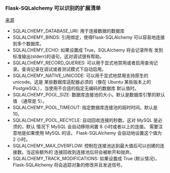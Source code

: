 
### Flask-SQLalchemy 可以识别的扩展清单

[来源](http://www.pythondoc.com/flask-sqlalchemy/config.html)

+ SQLALCHEMY_DATABASE_URI: 用于连接数据的数据库
+ SQLALCHEMY_BINDS: 引用绑定，使得Flask-SQLAlchemy 可以容易地连接到多个数据库。
+ SQLALCHEMY_ECHO: 如果设置成 True，SQLAlchemy 将会记录所有 发到标准输出(stderr)的语句，这对调试很有帮助。
+ SQLALCHEMY_RECORD_QUERIES: 可以用于显式地禁用或者启用查询记录。查询记录在调试或者测试模式下自动启用。
+ SQLALCHEMY_NATIVE_UNICODE: 可以用于显式地禁用支持原生的 unicode。这是 某些数据库适配器必须的（像在 Ubuntu 某些版本上的 PostgreSQL），当使用不合适的指定无编码的数据库 默认值时。
+ SQLALCHEMY_POOL_SIZE: 数据库连接池的大小。默认是数据库引擎的默认值 （通常是 5）。
+ SQLALCHEMY_POOL_TIMEOUT: 指定数据库连接池的超时时间。默认是 10。
+ SQLALCHEMY_POOL_RECYCLE: 自动回收连接的秒数。这对 MySQL 是必须的，默认 情况下 MySQL 会自动移除闲置 8 小时或者以上的连接。 需要注意地是如果使用 MySQL 的话， Flask-SQLAlchemy 会自动地设置这个值为 2 小时。
+ SQLALCHEMY_MAX_OVERFLOW: 控制在连接池达到最大值后可以创建的连接数。当这些额外的 连接回收到连接池后将会被断开和抛弃。
+ SQLALCHEMY_TRACK_MODIFICATIONS: 如果设置成 True (默认情况)，Flask-SQLAlchemy 将会追踪对象的修改并且发送信号。
